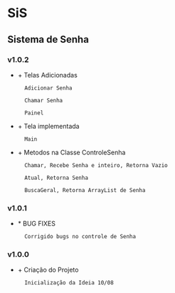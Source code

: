 # SiS 
## Sistema de Senha
### v1.0.2
+ \+ Telas Adicionadas

		Adicionar Senha
		
		Chamar Senha
		
		Painel
		
+ \+ Tela implementada

		Main
		
+ \+ Metodos na Classe ControleSenha

		Chamar, Recebe Senha e inteiro, Retorna Vazio
		
		Atual, Retorna Senha
		
		BuscaGeral, Retorna ArrayList de Senha
		
### v1.0.1
+ \* BUG FIXES
		
		Corrigido bugs no controle de Senha
		
### v1.0.0
+ \+ Criação do Projeto


		Inicialização da Ideia 10/08
